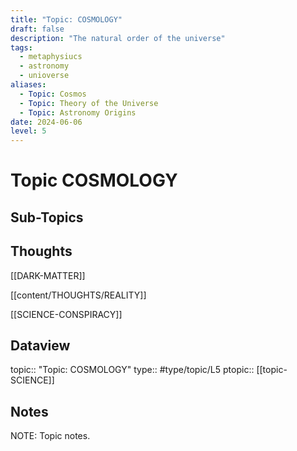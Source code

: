 ```yaml
---
title: "Topic: COSMOLOGY"
draft: false
description: "The natural order of the universe"
tags:
  - metaphysiucs
  - astronomy
  - unioverse
aliases:
  - Topic: Cosmos
  - Topic: Theory of the Universe
  - Topic: Astronomy Origins
date: 2024-06-06
level: 5
---
```

# Topic COSMOLOGY
## Sub-Topics


## Thoughts
[[DARK-MATTER]]

[[content/THOUGHTS/REALITY]]

[[SCIENCE-CONSPIRACY]]

## Dataview
topic:: "Topic: COSMOLOGY"
type:: #type/topic/L5
ptopic:: [[topic-SCIENCE]]

## Notes
NOTE: Topic notes.
